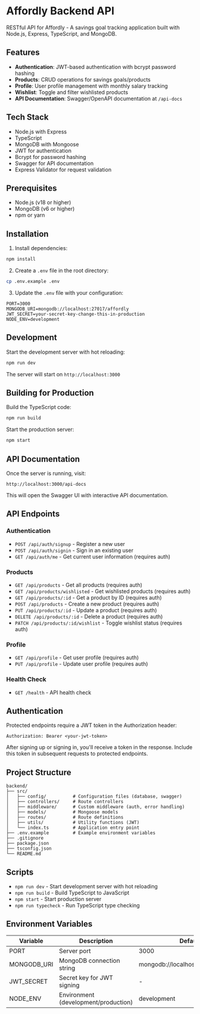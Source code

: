 # Affordly Backend API

RESTful API for Affordly - A savings goal tracking application built with Node.js, Express, TypeScript, and MongoDB.

## Features

- **Authentication**: JWT-based authentication with bcrypt password hashing
- **Products**: CRUD operations for savings goals/products
- **Profile**: User profile management with monthly salary tracking
- **Wishlist**: Toggle and filter wishlisted products
- **API Documentation**: Swagger/OpenAPI documentation at `/api-docs`

## Tech Stack

- Node.js with Express
- TypeScript
- MongoDB with Mongoose
- JWT for authentication
- Bcrypt for password hashing
- Swagger for API documentation
- Express Validator for request validation

## Prerequisites

- Node.js (v18 or higher)
- MongoDB (v6 or higher)
- npm or yarn

## Installation

1. Install dependencies:
```bash
npm install
```

2. Create a `.env` file in the root directory:
```bash
cp .env.example .env
```

3. Update the `.env` file with your configuration:
```env
PORT=3000
MONGODB_URI=mongodb://localhost:27017/affordly
JWT_SECRET=your-secret-key-change-this-in-production
NODE_ENV=development
```

## Development

Start the development server with hot reloading:
```bash
npm run dev
```

The server will start on `http://localhost:3000`

## Building for Production

Build the TypeScript code:
```bash
npm run build
```

Start the production server:
```bash
npm start
```

## API Documentation

Once the server is running, visit:
```
http://localhost:3000/api-docs
```

This will open the Swagger UI with interactive API documentation.

## API Endpoints

### Authentication
- `POST /api/auth/signup` - Register a new user
- `POST /api/auth/signin` - Sign in an existing user
- `GET /api/auth/me` - Get current user information (requires auth)

### Products
- `GET /api/products` - Get all products (requires auth)
- `GET /api/products/wishlisted` - Get wishlisted products (requires auth)
- `GET /api/products/:id` - Get a product by ID (requires auth)
- `POST /api/products` - Create a new product (requires auth)
- `PUT /api/products/:id` - Update a product (requires auth)
- `DELETE /api/products/:id` - Delete a product (requires auth)
- `PATCH /api/products/:id/wishlist` - Toggle wishlist status (requires auth)

### Profile
- `GET /api/profile` - Get user profile (requires auth)
- `PUT /api/profile` - Update user profile (requires auth)

### Health Check
- `GET /health` - API health check

## Authentication

Protected endpoints require a JWT token in the Authorization header:
```
Authorization: Bearer <your-jwt-token>
```

After signing up or signing in, you'll receive a token in the response. Include this token in subsequent requests to protected endpoints.

## Project Structure

```
backend/
├── src/
│   ├── config/          # Configuration files (database, swagger)
│   ├── controllers/     # Route controllers
│   ├── middleware/      # Custom middleware (auth, error handling)
│   ├── models/          # Mongoose models
│   ├── routes/          # Route definitions
│   ├── utils/           # Utility functions (JWT)
│   └── index.ts         # Application entry point
├── .env.example         # Example environment variables
├── .gitignore
├── package.json
├── tsconfig.json
└── README.md
```

## Scripts

- `npm run dev` - Start development server with hot reloading
- `npm run build` - Build TypeScript to JavaScript
- `npm start` - Start production server
- `npm run typecheck` - Run TypeScript type checking

## Environment Variables

| Variable | Description | Default |
|----------|-------------|---------|
| PORT | Server port | 3000 |
| MONGODB_URI | MongoDB connection string | mongodb://localhost:27017/affordly |
| JWT_SECRET | Secret key for JWT signing | - |
| NODE_ENV | Environment (development/production) | development |
